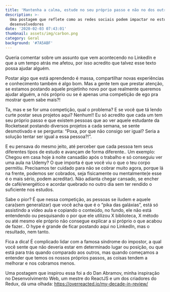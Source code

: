 ```yaml
---
title: 'Mantenha a calma, estude no seu próprio passo e não no dos outros'
description: >-
  Uma postagem que reflete como as redes sociais podem impactar no estudo de
  desenvolvedores
date: '2020-02-03 07:43:01'
thumbnail: assets/img/carbon.png
category: Geral
background: '#7A5ABF'
---
```

Queria comentar sobre um assunto que vem acontecendo no LinkedIn e que a um tempo atrás me afetou, por isso acredito que talvez esse texto possa ajudar alguém.

Postar algo que está aprendendo é massa, compartilhar novas experiências e conhecimento também é algo bom. Mas a gente tem que prestar atenção, se estamos postando aquele projetinho novo por que realmente queremos ajudar alguém, a nós próprio ou se é apenas uma competição de ego pra mostrar quem sabe mais?!

Ta, mas e se for uma competição, qual o problema? E se você que tá lendo curte postar seus projetos aqui? Nenhum!! Eu só acredito que cada um tem seu próprio passo e que existem pessoas que ao ver aquele estudante da Rocketseat postando diversos projetos a cada semana, se sente desmotivado e se pergunta: “Poxa, por que não consigo ser igual? Seria a solução tentar ser igual a essa pessoa?!”.

E eu pensava do mesmo jeito, até perceber que cada pessoa tem seus diferentes tipos de estudo e avançam de forma diferente.. Um exemplo: Chegou em casa hoje à noite cansadão após o trabalho e só conseguiu ver uma aula na Udemy? O que importa é que você viu o que o teu corpo permitiu. Precisamos ter cuidado para não se cobrar muito agora, porque lá na frente, podemos ser cobrados, seja fisicamente ou mentalmente(e esse é o mais sério, podem acreditar). Não adianta chegar cansado, se encher de café/energético e acordar quebrado no outro dia sem ter rendido o suficiente nos estudos.

Sabe o pior? É que nessa competição, as pessoas se iludem e aquele cara(sem generalizar) que você acha que é o “pika das galáxias”, está só assistindo a vídeo aula e copiando o conteúdo, no fundo, ele não está entendendo ou pesquisando o por que ele utilizou X biblioteca, X método ou até mesmo ele próprio não consegue explicar a si próprio o que acabou de fazer.. O hype é grande de ficar postando aqui no LinkedIn, mas o resultado, nem tanto.

Fica a dica! É complicado lidar com a famosa síndrome do impostor, a qual você sente que não deveria estar em determinado lugar ou posição, ou que está para trás quando comparado aos outros, mas quando começamos a entender que temos os nossos próprios passos, as coisas tendem a melhorar e nos cobramos menos.

Uma postagem que inspirou essa foi a do Dan Abramov, minha inspiração no Desenvolvimento Web, um mestre do ReactJS e um dos criadores do Redux, dá uma olhada: <https://overreacted.io/my-decade-in-review/>
